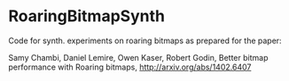 RoaringBitmapSynth
==================

Code for synth.  experiments on roaring bitmaps as prepared 
for the paper:

Samy Chambi, Daniel Lemire, Owen Kaser, Robert Godin,
Better bitmap performance with Roaring bitmaps,
http://arxiv.org/abs/1402.6407

